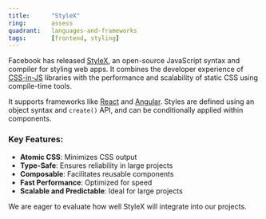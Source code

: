 ```yaml
---
title:      "StyleX"
ring:       assess
quadrant:   languages-and-frameworks
tags:       [frontend, styling]
---
```


Facebook has released [StyleX](https://stylexjs.com/), an open-source JavaScript syntax and compiler for styling web apps. It combines the developer experience of [CSS-in-JS](../methods-and-patterns/css-in-js.html) libraries with the performance and scalability of static CSS using compile-time tools.

It supports frameworks like [React](../languages-and-frameworks/react.html) and [Angular](../languages-and-frameworks/angular.html). Styles are defined using an object syntax and `create()` API, and can be conditionally applied within components.

### Key Features:
- **Atomic CSS**: Minimizes CSS output
- **Type-Safe**: Ensures reliability in large projects
- **Composable**: Facilitates reusable components
- **Fast Performance**: Optimized for speed
- **Scalable and Predictable**: Ideal for large projects

We are eager to evaluate how well StyleX will integrate into our projects.
